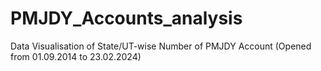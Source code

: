 # PMJDY_Accounts_analysis
Data Visualisation of State/UT-wise Number of PMJDY Account (Opened from 01.09.2014 to 23.02.2024)
